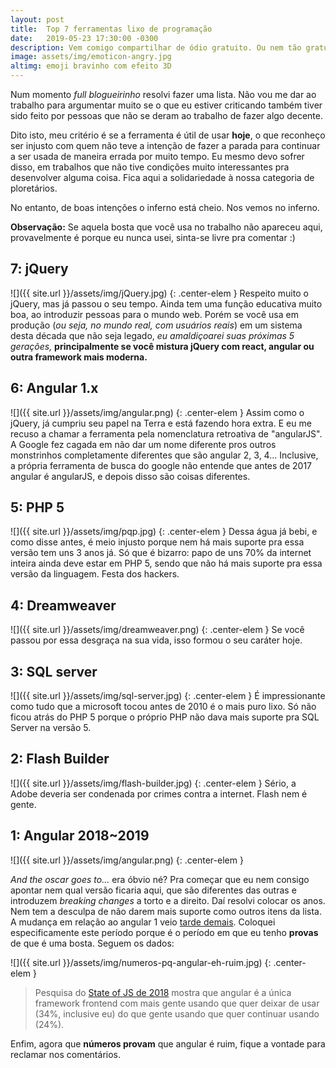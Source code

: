 ```yaml
---
layout: post
title:  Top 7 ferramentas lixo de programação
date:   2019-05-23 17:30:00 -0300
description: Vem comigo compartilhar de ódio gratuito. Ou nem tão gratuito assim, porque tem muita bosta por aí.
image: assets/img/emoticon-angry.jpg
altimg: emoji bravinho com efeito 3D
---
```


Num momento *full blogueirinho* resolvi fazer uma lista. Não vou me dar ao trabalho para argumentar muito se o que eu estiver criticando também tiver sido feito por pessoas que não se deram ao trabalho de fazer algo decente.

Dito isto, meu critério é se a ferramenta é útil de usar **hoje**, o que reconheço ser injusto com quem não teve a intenção de fazer a parada para continuar a ser usada de maneira errada por muito tempo. Eu mesmo devo sofrer disso, em trabalhos que não tive condições muito interessantes pra desenvolver alguma coisa. Fica aqui a solidariedade à nossa categoria de ploretários.

No entanto, de boas intenções o inferno está cheio. Nos vemos no inferno.

**Observação:** Se aquela bosta que você usa no trabalho não apareceu aqui, provavelmente é porque eu nunca usei, sinta-se livre pra comentar :)

## 7: jQuery
![]({{ site.url }}/assets/img/jQuery.jpg)
{: .center-elem }
Respeito muito o jQuery, mas já passou o seu tempo. Ainda tem uma função educativa muito boa, ao introduzir pessoas para o mundo web. Porém se você usa em produção (*ou seja, no mundo real, com usuários reais*) em um sistema desta década que não seja legado, *eu amaldiçoarei suas próximas 5 gerações,* **principalmente se você mistura jQuery com react, angular ou outra framework mais moderna.**


## 6: Angular 1.x
![]({{ site.url }}/assets/img/angular.png)
{: .center-elem }
Assim como o jQuery, já cumpriu seu papel na Terra e está fazendo hora extra. E eu me recuso a chamar a ferramenta pela nomenclatura retroativa de "angularJS". A Google fez cagada em não dar um nome diferente pros outros monstrinhos completamente diferentes que são angular 2, 3, 4... Inclusive, a própria ferramenta de busca do google não entende que antes de 2017 angular é angularJS, e depois disso são coisas diferentes.

## 5: PHP 5
![]({{ site.url }}/assets/img/pqp.jpg)
{: .center-elem }
Dessa água já bebi, e como disse antes, é meio injusto porque nem há mais suporte pra essa versão tem uns 3 anos já. Só que é bizarro: papo de uns 70% da internet inteira ainda deve estar em PHP 5, sendo que não há mais suporte pra essa versão da linguagem. Festa dos hackers.

## 4: Dreamweaver
![]({{ site.url }}/assets/img/dreamweaver.png)
{: .center-elem }
Se você passou por essa desgraça na sua vida, isso formou o seu caráter hoje.

## 3: SQL server
![]({{ site.url }}/assets/img/sql-server.jpg)
{: .center-elem }
É impressionante como tudo que a microsoft tocou antes de 2010 é o mais puro lixo. Só não ficou atrás do PHP 5 porque o próprio PHP não dava mais suporte pra SQL Server na versão 5.

## 2: Flash Builder
![]({{ site.url }}/assets/img/flash-builder.jpg)
{: .center-elem }
Sério, a Adobe deveria ser condenada por crimes contra a internet. Flash nem é gente.

## 1: Angular 2018~2019
![]({{ site.url }}/assets/img/angular.png)
{: .center-elem }

*And the oscar goes to...* era óbvio né? Pra começar que eu nem consigo apontar nem qual versão ficaria aqui, que são diferentes das outras e introduzem *breaking changes* a torto e a direito. Daí resolvi colocar os anos. Nem tem a desculpa de não darem mais suporte como outros itens da lista. A mudança em relação ao angular 1 veio [tarde demais](https://medium.com/@chriscordle/why-angular-2-4-is-too-little-too-late-ea86d7fa0bae). Coloquei especificamente este período porque é o período em que eu tenho **provas** de que é uma bosta. Seguem os dados:

![]({{ site.url }}/assets/img/numeros-pq-angular-eh-ruim.jpg)
{: .center-elem }
> Pesquisa do [State of JS de 2018](https://2018.stateofjs.com/front-end-frameworks/overview/) mostra que angular é a única framework frontend com mais gente usando que quer deixar de usar (34%, inclusive eu) do que gente usando que quer continuar usando (24%).

Enfim, agora que **números provam** que angular é ruim, fique a vontade para reclamar nos comentários.